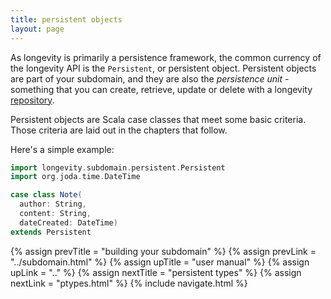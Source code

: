 ```yaml
---
title: persistent objects
layout: page
---
```


As longevity is primarily a persistence framework, the common currency
of the longevity API is the `Persistent`, or persistent
object. Persistent objects are part of your subdomain, and they are
also the _persistence unit_ - something that you can create, retrieve,
update or delete with a longevity [repository](../repo).

Persistent objects are Scala case classes that meet some basic
criteria. Those criteria are laid out in the chapters that follow.

Here's a simple example:

``` scala
import longevity.subdomain.persistent.Persistent
import org.joda.time.DateTime

case class Note(
  author: String,
  content: String,
  dateCreated: DateTime)
extends Persistent
```

{% assign prevTitle = "building your subdomain" %}
{% assign prevLink = "../subdomain.html" %}
{% assign upTitle = "user manual" %}
{% assign upLink = ".." %}
{% assign nextTitle = "persistent types" %}
{% assign nextLink = "ptypes.html" %}
{% include navigate.html %}
